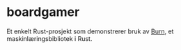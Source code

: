 # boardgamer

Et enkelt Rust-prosjekt som demonstrerer bruk av
[Burn](https://crates.io/crates/burn), et maskinlæringsbibliotek i Rust.
